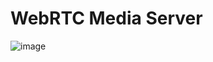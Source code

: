 # WebRTC Media Server

![image](https://user-images.githubusercontent.com/10591350/95681909-571c7600-0c1d-11eb-817c-0f0f8eff65be.png)